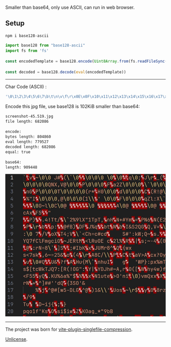 Smaller than base64, only use ASCII, can run in web browser.

## Setup

```
npm i base128-ascii
```

```js
import base128 from "base128-ascii"
import fs from 'fs'

const encodedTemplate = base128.encode(Uint8Array.from(fs.readFileSync("example.gz"))).toJSTemplateLiterals()

const decoded = base128.decode(eval(encodedTemplate))
```

---

Char Code (ASCII) :

```js
'\0\1\2\3\4\5\6\7\b\t\n\v\f\r\x0E\x0F\x10\x11\x12\x13\x14\x15\x16\x17\x18\x19\x1A\x1B\x1C\x1D\x1E\x1F !"#$%&\'()*+,-./0123456789:;<=>?@ABCDEFGHIJKLMNOPQRSTUVWXYZ[\\]^_`abcdefghijklmnopqrstuvwxyz{|}~\x7F'
```

Encode this jpg file, use base128 is 102KiB smaller than base64:

```
screenshot-45.519.jpg
file length: 682086

encode:
bytes length: 804860
eval length: 779527
decoded length: 682086
equal: true

base64:
length: 909448
```

![](img.jpg)

---

The project was born for [vite-plugin-singlefile-compression](https://github.com/bddjr/vite-plugin-singlefile-compression).

[Unlicense](https://unlicense.org).